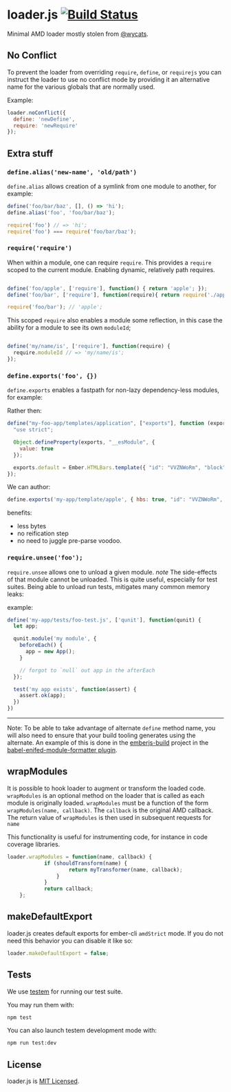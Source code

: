 loader.js [![Build Status](https://travis-ci.org/ember-cli/loader.js.svg?branch=master)](https://travis-ci.org/ember-cli/loader.js)
=========

Minimal AMD loader mostly stolen from [@wycats](https://github.com/wycats).

## No Conflict

To prevent the loader from overriding `require`, `define`, or `requirejs` you can instruct the loader
to use no conflict mode by providing it an alternative name for the various globals that are normally used.

Example:

```js
loader.noConflict({
  define: 'newDefine',
  require: 'newRequire'
});
```

## Extra stuff

### `define.alias('new-name', 'old/path')`

`define.alias` allows creation of a symlink from one module to another, for example:

```js
define('foo/bar/baz', [], () => 'hi');
define.alias('foo', 'foo/bar/baz');

require('foo') // => 'hi';
require('foo') === require('foo/bar/baz');
```

### `require('require')`

When within a module, one can require `require`. This provides a `require` scoped to the current module. Enabling dynamic, relatively path requires.

```js

define('foo/apple', ['require'], function() { return 'apple'; });
define('foo/bar', ['require'], function(require){ return require('./apple'););

require('foo/bar'); // 'apple';
```

This scoped `require` also enables a module some reflection, in this case the ability for a module to see its own `moduleId`;

```js

define('my/name/is', ['require'], function(require) {
  require.moduleId // => 'my/name/is';
});
```

### `define.exports('foo', {})`

`define.exports` enables a fastpath for non-lazy dependency-less modules, for example:

Rather then:

```js
define("my-foo-app/templates/application", ["exports"], function (exports) {
  "use strict";

  Object.defineProperty(exports, "__esModule", {
    value: true
  });

  exports.default = Ember.HTMLBars.template({ "id": "VVZNWoRm", "block": "{\"statements\":[[1,[26,[\"welcome-page\"]],false],[0,\"\\n\"],[0,\"\\n\"],[1,[26,[\"outlet\"]],false]],\"locals\":[],\"named\":[],\"yields\":[],\"hasPartials\":false}", "meta": { "moduleName": "my-foo-app/templates/application.hbs" } });
});
```

We can author:

```js
define.exports('my-app/template/apple', { hbs: true, "id": "VVZNWoRm", "block": "{\"statements\":[[1,[26,[\"welcome-page\"]],false],[0,\"\\n\"],[0,\"\\n\"],[1,[26,[\"outlet\"]],false]],\"locals\":[],\"named\":[],\"yields\":[],\"hasPartials\":false}", "meta": { "moduleName": "my-foo-app/templates/application.hbs" }});
```

benefits:

* less bytes
* no reification step
* no need to juggle pre-parse voodoo.

### `require.unsee('foo');`

`require.unsee` allows one to unload a given module. *note* The side-effects of that module cannot be unloaded.
This is quite useful, especially for test suites. Being able to unload run tests, mitigates many common memory leaks:

example:

```js
define('my-app/tests/foo-test.js', ['qunit'], function(qunit) {
  let app;

  qunit.module('my module', {
    beforeEach() {
      app = new App();
    }

    // forgot to `null` out app in the afterEach
  });

  test('my app exists', function(assert) {
    assert.ok(app);
  })
})
```

---

Note: To be able to take advantage of alternate `define` method name, you will also need to ensure that your
build tooling generates using the alternate.  An example of this is done in the [emberjs-build](https://github.com/emberjs/emberjs-build)
project in the [babel-enifed-module-formatter plugin](https://github.com/emberjs/emberjs-build/blob/v0.4.2/lib/utils/babel-enifed-module-formatter.js).

## wrapModules

It is possible to hook loader to augment or transform the loaded code.  `wrapModules` is an optional method on the loader that is called as each module is originally loaded.  `wrapModules` must be a function of the form `wrapModules(name, callback)`. The `callback` is the original AMD callback.  The return value of `wrapModules` is then used in subsequent requests for `name`

This functionality is useful for instrumenting code, for instance in code coverage libraries.

```js
loader.wrapModules = function(name, callback) {
            if (shouldTransform(name) {
                    return myTransformer(name, callback);
                }
            }
            return callback;
    };
```

## makeDefaultExport

loader.js creates default exports for ember-cli `amdStrict` mode. If you do not need this behavior you can disable it like so:

```js
loader.makeDefaultExport = false;
```

## Tests

We use [testem](https://github.com/airportyh/testem) for running our test suite.

You may run them with:
```sh
npm test
```

You can also launch testem development mode with:
```sh
npm run test:dev
```

## License

loader.js is [MIT Licensed](https://github.com/ember-cli/loader.js/blob/master/LICENSE.md).
